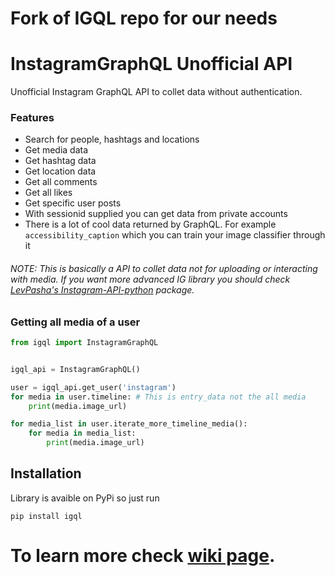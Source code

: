 # Fork of IGQL repo for our needs

# InstagramGraphQL Unofficial API
Unofficial Instagram GraphQL API to collet data without authentication.

### Features
* Search for people, hashtags and locations
* Get media data
* Get hashtag data
* Get location data
* Get all comments
* Get all likes
* Get specific user posts
* With sessionid supplied you can get data from private accounts
* There is a lot of cool data returned by GraphQL. For example `accessibility_caption` which you can train your image classifier through it

###### NOTE: This is basically a API to collet data not for uploading or interacting with media. If you want more advanced IG library you should check [LevPasha's Instagram-API-python](https://github.com/LevPasha/Instagram-API-python) package.

### Getting all media of a user
```python
from igql import InstagramGraphQL


igql_api = InstagramGraphQL()

user = igql_api.get_user('instagram')
for media in user.timeline: # This is entry_data not the all media
    print(media.image_url)

for media_list in user.iterate_more_timeline_media():
    for media in media_list:
        print(media.image_url)
```

## Installation
Library is avaible on PyPi so just run

```
pip install igql
```


# To learn more check [wiki page](https://github.com/FKLC/IGQL/wiki).
